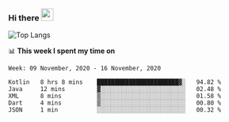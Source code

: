 ### Hi there <a href="https://www.gautamkrishnar.com/"><img src="https://media.giphy.com/media/hvRJCLFzcasrR4ia7z/giphy.gif" width="25px"></a>

![Top Langs](https://github-readme-stats.vercel.app/api/top-langs/?username=charlie-captain&layout=compact)

📊 **This week I spent my time on**

<!--START_SECTION:waka-->
```text
Week: 09 November, 2020 - 16 November, 2020

Kotlin   8 hrs 8 mins    ███████████████████████▓░   94.82 % 
Java     12 mins         ▓░░░░░░░░░░░░░░░░░░░░░░░░   02.48 % 
XML      8 mins          ▒░░░░░░░░░░░░░░░░░░░░░░░░   01.58 % 
Dart     4 mins          ▒░░░░░░░░░░░░░░░░░░░░░░░░   00.80 % 
JSON     1 min           ░░░░░░░░░░░░░░░░░░░░░░░░░   00.32 % 
```
<!--END_SECTION:waka-->
